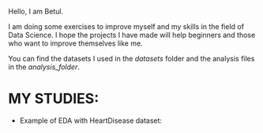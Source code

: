 Hello, I am Betul.

I am doing some exercises to improve myself and my skills in the field of Data Science. 
I hope the projects I have made will help beginners and those who want to improve themselves like me.

You can find the datasets I used in the *datasets* folder and the analysis files in the *analysis_folder*.


# MY STUDIES:

* Example of EDA with HeartDisease dataset:
